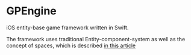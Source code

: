 GPEngine
========

iOS entity-base game framework written in Swift.

The framework uses traditional Entity-component-system as well as the concept of spaces, which is described [in this article](http://gamedevelopment.tutsplus.com/tutorials/spaces-useful-game-object-containers--gamedev-14091)